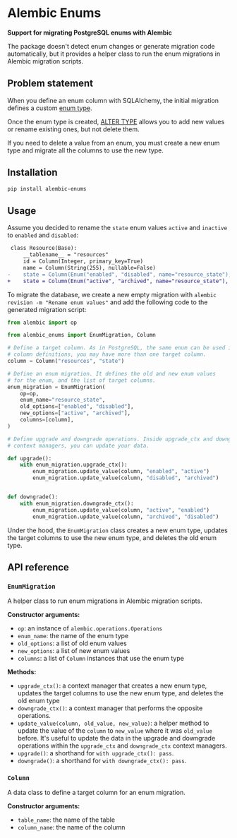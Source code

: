 # Alembic Enums

**Support for migrating PostgreSQL enums with Alembic**

The package doesn't detect enum changes or generate migration code automatically, but it provides a helper class to run the enum migrations in Alembic migration scripts.

## Problem statement

When you define an enum column with SQLAlchemy, the initial migration defines a custom [enum type](https://www.postgresql.org/docs/current/datatype-enum.html).

Once the enum type is created, [ALTER TYPE](https://www.postgresql.org/docs/current/sql-altertype.html) allows you to add new values or rename existing ones, but not delete them.

If you need to delete a value from an enum, you must create a new enum type and migrate all the columns to use the new type.


## Installation

```bash
pip install alembic-enums
```


## Usage

Assume you decided to rename the `state` enum values `active` and `inactive` to `enabled` and `disabled`:

```diff
 class Resource(Base):
     __tablename__ = "resources"
     id = Column(Integer, primary_key=True)
     name = Column(String(255), nullable=False)
-    state = Column(Enum("enabled", "disabled", name="resource_state"), nullable=False)
+    state = Column(Enum("active", "archived", name="resource_state"), nullable=False)
```

To migrate the database, we create a new empty migration with `alembic revision -m "Rename enum values"` and add the following code to the generated migration script:

```python
from alembic import op

from alembic_enums import EnumMigration, Column

# Define a target column. As in PostgreSQL, the same enum can be used in multiple
# column definitions, you may have more than one target column.
column = Column("resources", "state")

# Define an enum migration. It defines the old and new enum values
# for the enum, and the list of target columns.
enum_migration = EnumMigration(
    op=op,
    enum_name="resource_state",
    old_options=["enabled", "disabled"],
    new_options=["active", "archived"],
    columns=[column],
)

# Define upgrade and downgrade operations. Inside upgrade_ctx and downgrade_ctx
# context managers, you can update your data.

def upgrade():
    with enum_migration.upgrade_ctx():
        enum_migration.update_value(column, "enabled", "active")
        enum_migration.update_value(column, "disabled", "archived")


def downgrade():
    with enum_migration.downgrade_ctx():
        enum_migration.update_value(column, "active", "enabled")
        enum_migration.update_value(column, "archived", "disabled")
```

Under the hood, the `EnumMigration` class creates a new enum type, updates the target columns to use the new enum type, and deletes the old enum type.

## API reference

### `EnumMigration`

A helper class to run enum migrations in Alembic migration scripts.

**Constructor arguments:**

- `op`: an instance of `alembic.operations.Operations`
- `enum_name`: the name of the enum type
- `old_options`: a list of old enum values
- `new_options`: a list of new enum values
- `columns`: a list of `Column` instances that use the enum type

**Methods:**

- `upgrade_ctx()`: a context manager that creates a new enum type, updates the target columns to use the new enum type, and deletes the old enum type
- `downgrade_ctx()`: a context manager that performs the opposite operations.
- `update_value(column, old_value, new_value)`: a helper method to update the value of the `column` to `new_value` where it was `old_value` before. It's useful to update the data in the upgrade and downgrade operations within the `upgrade_ctx` and `downgrade_ctx` context managers.
- `upgrade()`: a shorthand for `with upgrade_ctx(): pass`.
- `downgrade()`: a shorthand for `with downgrade_ctx(): pass`.

### `Column`

A data class to define a target column for an enum migration.

**Constructor arguments:**

- `table_name`: the name of the table
- `column_name`: the name of the column
